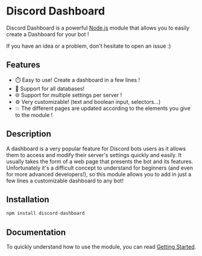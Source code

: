 # Discord Dashboard

Discord Dashboard is a powerful [Node.js](https://nodejs.org) module that allows you to easily create a Dashboard for your bot !

If you have an idea or a problem, don't hesitate to open an issue :)

## Features

- ⏱️ Easy to use! Create a dashboard in a few lines !
- 📁 Support for all databases!
- 🌐 Support for multiple settings per server !
- ⚙️ Very customizable! (text and boolean input, selectors...)
- 💥 The different pages are updated according to the elements you give to the module !

## Description

A dashboard is a very popular feature for Discord bots users as it allows them to access and modify their server's settings quickly and easily. It usually takes the form of a web page that presents the bot and its features. Unfortunately it's a difficult concept to understand for beginners (and even for more advanced developers!), so this module allows you to add in just a few lines a customizable dashboard to any bot!

## Installation

```js
npm install discord-dashboard
```

## Documentation

To quickly understand how to use the module, you can read [Getting Started](/docs/gettingStarted.md).